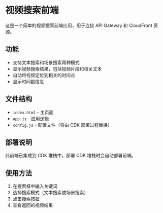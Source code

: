 # 视频搜索前端

这是一个简单的视频搜索前端应用，用于连接 API Gateway 和 CloudFront 资源。

## 功能

- 支持文本搜索和场景搜索两种模式
- 显示视频搜索结果，包括视频片段和相关文本
- 自动将视频定位到相关的时间点
- 显示时间戳信息

## 文件结构

- `index.html` - 主页面
- `app.js` - 应用逻辑
- `config.js` - 配置文件（将由 CDK 部署过程替换）

## 部署说明

此前端已集成到 CDK 堆栈中，部署 CDK 堆栈时会自动部署前端。

## 使用方法

1. 在搜索框中输入关键词
2. 选择搜索模式（文本搜索或场景搜索）
3. 点击搜索按钮
4. 查看返回的视频结果
